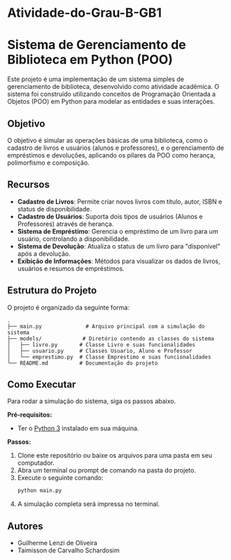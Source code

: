 # Atividade-do-Grau-B-GB1
# Sistema de Gerenciamento de Biblioteca em Python (POO)

Este projeto é uma implementação de um sistema simples de gerenciamento de biblioteca, desenvolvido como atividade acadêmica. O sistema foi construído utilizando conceitos de Programação Orientada a Objetos (POO) em Python para modelar as entidades e suas interações.

## Objetivo

O objetivo é simular as operações básicas de uma biblioteca, como o cadastro de livros e usuários (alunos e professores), e o gerenciamento de empréstimos e devoluções, aplicando os pilares da POO como herança, polimorfismo e composição.

## Recursos

- **Cadastro de Livros**: Permite criar novos livros com título, autor, ISBN e status de disponibilidade.
- **Cadastro de Usuários**: Suporta dois tipos de usuários (Alunos e Professores) através de herança.
- **Sistema de Empréstimo**: Gerencia o empréstimo de um livro para um usuário, controlando a disponibilidade.
- **Sistema de Devolução**: Atualiza o status de um livro para "disponível" após a devolução.
- **Exibição de Informações**: Métodos para visualizar os dados de livros, usuários e resumos de empréstimos.

## Estrutura do Projeto

O projeto é organizado da seguinte forma:

```
.
├── main.py              # Arquivo principal com a simulação do sistema
├── models/             # Diretório contendo as classes do sistema
│   ├── livro.py       # Classe Livro e suas funcionalidades
│   ├── usuario.py     # Classes Usuario, Aluno e Professor
│   └── emprestimo.py  # Classe Emprestimo e suas funcionalidades
└── README.md          # Documentação do projeto
```

## Como Executar

Para rodar a simulação do sistema, siga os passos abaixo.

**Pré-requisitos:**
- Ter o [Python 3](https://www.python.org/downloads/) instalado em sua máquina.

**Passos:**
1. Clone este repositório ou baixe os arquivos para uma pasta em seu computador.
2. Abra um terminal ou prompt de comando na pasta do projeto.
3. Execute o seguinte comando:
    ```bash
    python main.py
    ```
4. A simulação completa será impressa no terminal.

## Autores

- Guilherme Lenzi de Oliveira
- Taimisson de Carvalho Schardosim
